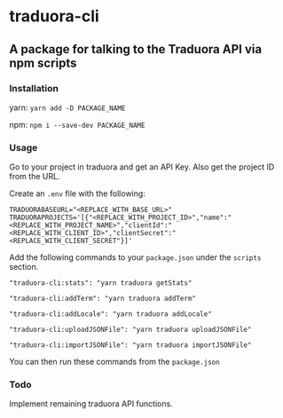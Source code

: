 # traduora-cli
## A package for talking to the Traduora API via npm scripts

### Installation

yarn:
`yarn add -D PACKAGE_NAME`

npm:
`npm i --save-dev PACKAGE_NAME`

### Usage

Go to your project in traduora and get an API Key.
Also get the project ID from the URL.

Create an `.env` file with the following:
```
TRADUORABASEURL="<REPLACE_WITH_BASE_URL>"
TRADUORAPROJECTS='[{"<REPLACE_WITH_PROJECT_ID>","name":"<REPLACE_WITH_PROJECT_NAME>","clientId":"<REPLACE_WITH_CLIENT_ID>","clientSecret":"<REPLACE_WITH_CLIENT_SECRET"}]'
```

Add the following commands to your `package.json` under the `scripts` section.

`"traduora-cli:stats": "yarn traduora getStats"`

`"traduora-cli:addTerm": "yarn traduora addTerm"`

`"traduora-cli:addLocale": "yarn traduora addLocale"`

`"traduora-cli:uploadJSONFile": "yarn traduora uploadJSONFile"`

`"traduora-cli:importJSONFile": "yarn traduora importJSONFile"`

You can then run these commands from the `package.json`

### Todo

Implement remaining traduora API functions.

